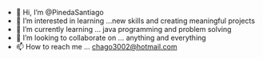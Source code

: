 - 👋 Hi, I’m @PinedaSantiago
- 👀 I’m interested in learning ...new skills and creating meaningful projects
- 🌱 I’m currently learning ... java programming and problem solving
- 💞️ I’m looking to collaborate on ... anything and everything
- 📫 How to reach me ... chago3002@hotmail.com

<!---
PinedaSantiago/PinedaSantiago is a ✨ special ✨ repository because its `README.md` (this file) appears on your GitHub profile.
You can click the Preview link to take a look at your changes.
--->
